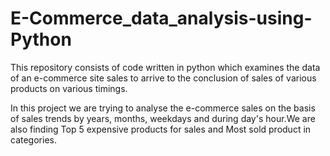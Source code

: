 # E-Commerce_data_analysis-using-Python
This repository consists of code written in python which examines the data of an e-commerce site sales to arrive to the conclusion of sales of various products on various timings.

In this project we are trying to analyse the e-commerce sales on the basis of sales trends by years, months, weekdays and during day's hour.We are also finding Top 5 expensive products for sales and Most sold product in categories.
